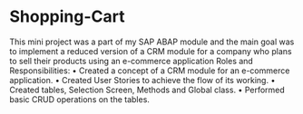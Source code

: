 # Shopping-Cart
This mini project was a part of my SAP ABAP module and the main goal was to implement a reduced version of a CRM module for 
a company who plans to sell their products using an e-commerce application
Roles and Responsibilities:
•	Created a concept of a CRM module for an e-commerce application.
•	Created User Stories to achieve the flow of its working.
•	Created tables, Selection Screen, Methods and Global class.
•	Performed basic CRUD operations on the tables.
